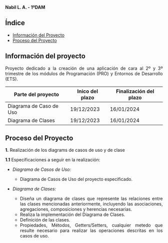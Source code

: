 
<div align="justify">

**Nabil L. A. - 1ºDAM**

## Índice
- [Información del Proyecto]()
- [Proceso del Proyecto]()



## Información del proyecto
Proyecto dedicado a la creación de una aplicación de cara al 2º y 3º trimestre de los módulos de Programación (PRO) y Entornos de Desarrollo (ETS).

Parte del proyecto| Inico del plazo | Finalización del plazo
 ---|---|---
Diagrama de Caso de Uso| 19/12/2023 | 16/01/2024 
Diagrama de Clases| 19/12/2023 | 16/01/2024 

## Proceso del Proyecto 
**1.**  Realización de los diagrams de casos de uso y de clase

**1.1** Especificaciones a seguir en la realización:

*  _Diagrama de Casos de Uso:_
    -  Diagrama de Casos de Uso del proyecto especificado.

*  _Diagrama de Clases:_
    -  Diseña un diagrama de clases que represente las relaciones entre las clases mencionadas anteriormente, incluyendo las asociaciones, agregaciones, composiciones y herencias necesarias.
    - Realiza la implementación del Diagrama de Clases.
    - Definición de las clases.
    -  Propiedades, Métodos, Getters/Setters, cualquier metedo que resulte necesario para realizar las operaciones descritas en los casos de uso.

</div>